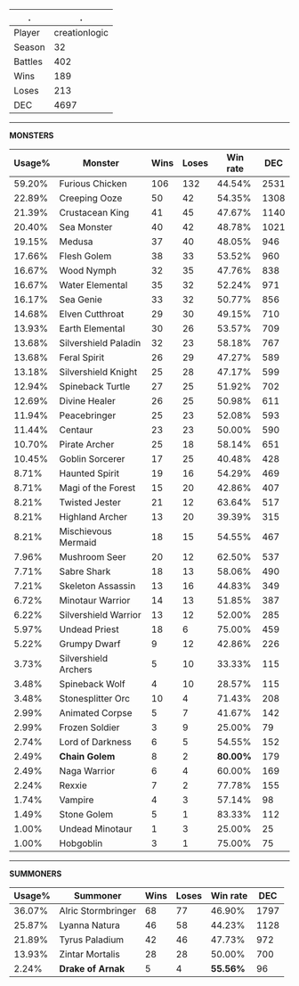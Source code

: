 .|.
|-|-
Player|creationlogic
Season|32
Battles|402
Wins|189
Loses|213
DEC|4697

---
**MONSTERS**

Usage%|Monster|Wins|Loses|Win rate|DEC|
-|-|-|-|-|-|
59.20%|Furious Chicken|106|132|44.54%|2531|
22.89%|Creeping Ooze|50|42|54.35%|1308|
21.39%|Crustacean King|41|45|47.67%|1140|
20.40%|Sea Monster|40|42|48.78%|1021|
19.15%|Medusa|37|40|48.05%|946|
17.66%|Flesh Golem|38|33|53.52%|960|
16.67%|Wood Nymph|32|35|47.76%|838|
16.67%|Water Elemental|35|32|52.24%|971|
16.17%|Sea Genie|33|32|50.77%|856|
14.68%|Elven Cutthroat|29|30|49.15%|710|
13.93%|Earth Elemental|30|26|53.57%|709|
13.68%|Silvershield Paladin|32|23|58.18%|767|
13.68%|Feral Spirit|26|29|47.27%|589|
13.18%|Silvershield Knight|25|28|47.17%|599|
12.94%|Spineback Turtle|27|25|51.92%|702|
12.69%|Divine Healer|26|25|50.98%|611|
11.94%|Peacebringer|25|23|52.08%|593|
11.44%|Centaur|23|23|50.00%|590|
10.70%|Pirate Archer|25|18|58.14%|651|
10.45%|Goblin Sorcerer|17|25|40.48%|428|
8.71%|Haunted Spirit|19|16|54.29%|469|
8.71%|Magi of the Forest|15|20|42.86%|407|
8.21%|Twisted Jester|21|12|63.64%|517|
8.21%|Highland Archer|13|20|39.39%|315|
8.21%|Mischievous Mermaid|18|15|54.55%|467|
7.96%|Mushroom Seer|20|12|62.50%|537|
7.71%|Sabre Shark|18|13|58.06%|490|
7.21%|Skeleton Assassin|13|16|44.83%|349|
6.72%|Minotaur Warrior|14|13|51.85%|387|
6.22%|Silvershield Warrior|13|12|52.00%|285|
5.97%|Undead Priest|18|6|75.00%|459|
5.22%|Grumpy Dwarf|9|12|42.86%|226|
3.73%|Silvershield Archers|5|10|33.33%|115|
3.48%|Spineback Wolf|4|10|28.57%|115|
3.48%|Stonesplitter Orc|10|4|71.43%|208|
2.99%|Animated Corpse|5|7|41.67%|142|
2.99%|Frozen Soldier|3|9|25.00%|79|
2.74%|Lord of Darkness|6|5|54.55%|152|
2.49%|**Chain Golem**|8|2|**80.00%**|179|
2.49%|Naga Warrior|6|4|60.00%|169|
2.24%|Rexxie|7|2|77.78%|155|
1.74%|Vampire|4|3|57.14%|98|
1.49%|Stone Golem|5|1|83.33%|112|
1.00%|Undead Minotaur|1|3|25.00%|25|
1.00%|Hobgoblin|3|1|75.00%|75|

---
**SUMMONERS**

Usage%|Summoner|Wins|Loses|Win rate|DEC|
-|-|-|-|-|-|
36.07%|Alric Stormbringer|68|77|46.90%|1797|
25.87%|Lyanna Natura|46|58|44.23%|1128|
21.89%|Tyrus Paladium|42|46|47.73%|972|
13.93%|Zintar Mortalis|28|28|50.00%|700|
2.24%|**Drake of Arnak**|5|4|**55.56%**|96|
